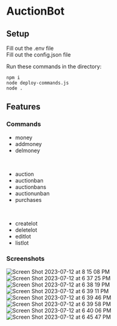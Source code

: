 # AuctionBot

## Setup
Fill out the .env file <br>
Fill out the config.json file

Run these commands in the directory:
```
npm i
node deploy-commands.js
node .
```

## Features
### Commands
- money
- addmoney
- delmoney

<br>
  
- auction
- auctionban
- auctionbans
- auctionunban
- purchases

<br>

- createlot
- deletelot
- editlot
- listlot

### Screenshots

![Screen Shot 2023-07-12 at 8 15 08 PM](https://github.com/dylan0356/AuctionBot/assets/33008329/fa8f2668-0190-450c-828f-2e7d87e077d2)
![Screen Shot 2023-07-12 at 6 37 25 PM](https://github.com/dylan0356/AuctionBot/assets/33008329/b526e2de-0316-4511-b191-857ec34cdc2d)
![Screen Shot 2023-07-12 at 6 38 19 PM](https://github.com/dylan0356/AuctionBot/assets/33008329/b82377a0-4397-47dc-8e32-eae4f040df57)
![Screen Shot 2023-07-12 at 6 39 11 PM](https://github.com/dylan0356/AuctionBot/assets/33008329/f14d42da-d6cb-4b8e-a6eb-60d629c9d9ee)
![Screen Shot 2023-07-12 at 6 39 46 PM](https://github.com/dylan0356/AuctionBot/assets/33008329/dfae6c6a-12b3-4b79-b588-0871b4123902)
![Screen Shot 2023-07-12 at 6 39 58 PM](https://github.com/dylan0356/AuctionBot/assets/33008329/35e2f553-c904-4154-bdd5-4c18af0f0ac1)
![Screen Shot 2023-07-12 at 6 40 06 PM](https://github.com/dylan0356/AuctionBot/assets/33008329/ff8014d7-7426-4d21-b9c8-7d05eb5ff07b)
![Screen Shot 2023-07-12 at 6 45 47 PM](https://github.com/dylan0356/AuctionBot/assets/33008329/26882a14-2ac2-4538-8812-c2fa1d53257b)
